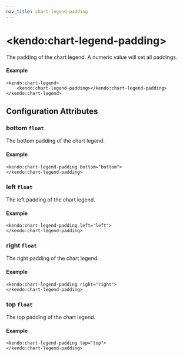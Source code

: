 ```yaml
---
nav_title: chart-legend-padding
---
```


# \<kendo:chart-legend-padding\>

The padding of the chart legend. A numeric value will set all paddings.

#### Example
    <kendo:chart-legend>
        <kendo:chart-legend-padding></kendo:chart-legend-padding>
    </kendo:chart-legend>

## Configuration Attributes

### bottom `float`

The bottom padding of the chart legend.

#### Example
    <kendo:chart-legend-padding bottom="bottom">
    </kendo:chart-legend-padding>

### left `float`

The left padding of the chart legend.

#### Example
    <kendo:chart-legend-padding left="left">
    </kendo:chart-legend-padding>

### right `float`

The right padding of the chart legend.

#### Example
    <kendo:chart-legend-padding right="right">
    </kendo:chart-legend-padding>

### top `float`

The top padding of the chart legend.

#### Example
    <kendo:chart-legend-padding top="top">
    </kendo:chart-legend-padding>

